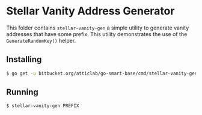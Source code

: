 # Stellar Vanity Address Generator

This folder contains `stellar-vanity-gen` a simple utility to generate vanity addresses that have some prefix.  This utility demonstrates the use of the
`GenerateRandomKey()` helper.

## Installing

```bash
$ go get -u bitbucket.org/atticlab/go-smart-base/cmd/stellar-vanity-gen
```

## Running

```bash
$ stellar-vanity-gen PREFIX
```
